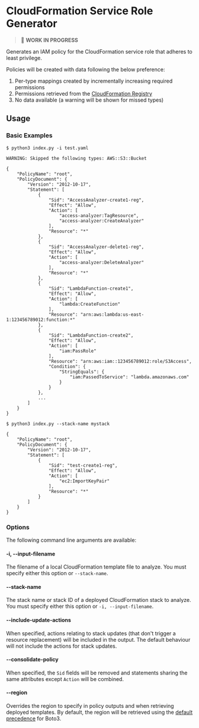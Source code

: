 # CloudFormation Service Role Generator

> :construction: **WORK IN PROGRESS**

Generates an IAM policy for the CloudFormation service role that adheres to least privilege.

Policies will be created with data following the below preference:
1. Per-type mappings created by incrementally increasing required permissions
2. Permissions retrieved from the [CloudFormation Registry](https://docs.aws.amazon.com/AWSCloudFormation/latest/UserGuide/registry.html)
3. No data available (a warning will be shown for missed types)

## Usage

### Basic Examples

```
$ python3 index.py -i test.yaml

WARNING: Skipped the following types: AWS::S3::Bucket

{
    "PolicyName": "root",
    "PolicyDocument": {
        "Version": "2012-10-17",
        "Statement": [
            {
                "Sid": "AccessAnalyzer-create1-reg",
                "Effect": "Allow",
                "Action": [
                    "access-analyzer:TagResource",
                    "access-analyzer:CreateAnalyzer"
                ],
                "Resource": "*"
            },
            {
                "Sid": "AccessAnalyzer-delete1-reg",
                "Effect": "Allow",
                "Action": [
                    "access-analyzer:DeleteAnalyzer"
                ],
                "Resource": "*"
            },
            {
                "Sid": "LambdaFunction-create1",
                "Effect": "Allow",
                "Action": [
                    "lambda:CreateFunction"
                ],
                "Resource": "arn:aws:lambda:us-east-1:123456789012:function:*"
            },
            {
                "Sid": "LambdaFunction-create2",
                "Effect": "Allow",
                "Action": [
                    "iam:PassRole"
                ],
                "Resource": "arn:aws:iam::123456789012:role/S3Access",
                "Condition": {
                    "StringEquals": {
                        "iam:PassedToService": "lambda.amazonaws.com"
                    }
                }
            },
            ...
        ]
    }
}
```

```
$ python3 index.py --stack-name mystack

{
    "PolicyName": "root",
    "PolicyDocument": {
        "Version": "2012-10-17",
        "Statement": [
            {
                "Sid": "test-create1-reg",
                "Effect": "Allow",
                "Action": [
                    "ec2:ImportKeyPair"
                ],
                "Resource": "*"
            }
        ]
    }
}
```

### Options

The following command line arguments are available:

#### -i, --input-filename <filename>

The filename of a local CloudFormation template file to analyze. You must specify either this option or `--stack-name`.

#### --stack-name <stackname>

The stack name or stack ID of a deployed CloudFormation stack to analyze. You must specify either this option or `-i, --input-filename`.

#### --include-update-actions

When specified, actions relating to stack updates (that don't trigger a resource replacement) will be included in the output. The default behaviour will not include the actions for stack updates.

#### --consolidate-policy

When specified, the `Sid` fields will be removed and statements sharing the same attributes except `Action` will be combined.

#### --region <name>

Overrides the region to specify in policy outputs and when retrieving deployed templates. By default, the region will be retrieved using the [default precedence](https://boto3.amazonaws.com/v1/documentation/api/latest/guide/configuration.html#configuring-credentials) for Boto3.
